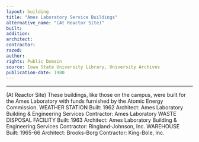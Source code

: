 ```yaml
---
layout: building
title: "Ames Laboratory Service Buildings"
alternative_name: "(At Reactor Site)"
built: 
addition:
architect:
contractor: 
razed: 
author:
rights: Public Domain
source: Iowa State University Library, University Archives
publication-date: 1980 
---
```

---
(At Reactor Site) 
These buildings, like those on the campus, were built for the Ames Laboratory with funds furnished by the Atomic Energy Commission. 
WEATHER STATION 
Built: 1962 Architect: Ames Laboratory Building & Engineering Services Contractor: Ames Laboratory 
WASTE DISPOSAL FACILITY 
Built: 1963 Architect: Ames Laboratory Building & Engineering Services Contractor: Ringland-Johnson, Inc. 
WAREHOUSE 
Built: 1965-66 Architect: Brooks-Borg Contractor: King-Bole, Inc.